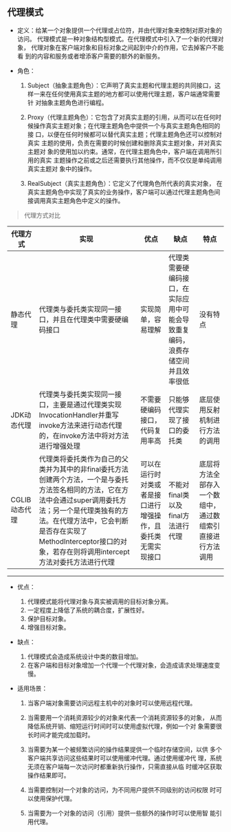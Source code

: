 ## 代理模式

- 定义：给某一个对象提供一个代理或占位符，并由代理对象来控制对原对象的访问。
       代理模式是一种对象结构型模式。在代理模式中引入了一个新的代理对象，
       代理对象在客户端对象和目标对象之间起到中介的作用，它去掉客户不能看
       到的内容和服务或者增添客户需要的额外的新服务。

- 角色：
  1. Subject（抽象主题角色）：它声明了真实主题和代理主题的共同接口，这
     样一来在任何使用真实主题的地方都可以使用代理主题，客户端通常需要针
     对抽象主题角色进行编程。
  
  2. Proxy（代理主题角色）：它包含了对真实主题的引用，从而可以在任何时
     候操作真实主题对象；在代理主题角色中提供一个与真实主题角色相同的接
     口，以便在任何时候都可以替代真实主题；代理主题角色还可以控制对真实
     主题的使用，负责在需要的时候创建和删除真实主题对象，并对真实主题对
     象的使用加以约束。通常，在代理主题角色中，客户端在调用所引用的真实
     主题操作之前或之后还需要执行其他操作，而不仅仅是单纯调用真实主题对
     象中的操作。
  
  3. RealSubject（真实主题角色）：它定义了代理角色所代表的真实对象，
     在真实主题角色中实现了真实的业务操作，客户端可以通过代理主题角色间
     接调用真实主题角色中定义的操作。
     
> 代理方式对比

 | 代理方式 | 实现 | 优点 | 缺点 | 特点 |
 | ---- | ----   |  ----  | ----  | ----
 | 静态代理      | 代理类与委托类实现同一接口，并且在代理类中需要硬编码接口 | 实现简单，容易理解 | 代理类需要硬编码接口，在实际应用中可能会导致重复编码，浪费存储空间并且效率很低 | 没有特点
 | JDK动态代理   | 代理类与委托类实现同一接口，主要是通过代理类实现InvocationHandler并重写invoke方法来进行动态代理的，在invoke方法中将对方法进行增强处理 | 不需要硬编码接口，代码复用率高 | 只能够代理实现了接口的委托类 | 底层使用反射机制进行方法的调用
 | CGLIB动态代理 | 代理类将委托类作为自己的父类并为其中的非final委托方法创建两个方法，一个是与委托方法签名相同的方法，它在方法中会通过super调用委托方法；另一个是代理类独有的方法。在代理方法中，它会判断是否存在实现了MethodInterceptor接口的对象，若存在则将调用intercept方法对委托方法进行代理 | 可以在运行时对类或者是接口进行增强操作，且委托类无需实现接口 | 不能对final类以及final方法进行代理 | 底层将方法全部存入一个数组中，通过数组索引直接进行方法调用 
   
****
  
- 优点：
  1. 代理模式能将代理对象与真实被调用的目标对象分离。
  2. 一定程度上降低了系统的耦合度，扩展性好。
  3. 保护目标对象。
  4. 增强目标对象。

- 缺点：
  1. 代理模式会造成系统设计中类的数目增加。
  2. 在客户端和目标对象增加一个代理一个代理对象，会造成请求处理速度变慢。
  
- 适用场景：
  1. 当客户端对象需要访问远程主机中的对象时可以使用远程代理。
  
  2. 当需要用一个消耗资源较少的对象来代表一个消耗资源较多的对象，
     从而降低系统开销、缩短运行时间时可以使用虚拟代理，例如一个对
     象需要很长时间才能完成加载时。
  
  3. 当需要为某一个被频繁访问的操作结果提供一个临时存储空间，以供
     多个客户端共享访问这些结果时可以使用缓冲代理。通过使用缓冲代
     理，系统无须在客户端每一次访问时都重新执行操作，只需直接从临
     时缓冲区获取操作结果即可。
  
  4. 当需要控制对一个对象的访问，为不同用户提供不同级别的访问权限
     时可以使用保护代理。
  
  5. 当需要为一个对象的访问（引用）提供一些额外的操作时可以使用智
     能引用代理。
